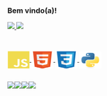 ### Bem vindo(a)! 

<div style="display: inline_block;">
  <a href="https://github.com/victrralvss">
  <img  height="150em" src="https://github-readme-stats.vercel.app/api?username=victrralvss&show_icons=true&theme=codeSTACKr&icon_color=faea5d&border_color=f0794e">
  <img  height="150em" src="https://github-readme-stats.vercel.app/api/top-langs/?username=victrralvss&layout=compact&theme=codeSTACKr&icon_color=faea5d&text_bold=false&border_color=f0794e">
</div>
  
  
 ##
<div style="display: inline_block"><br>
  <img align="center" alt="Js" height="40" width="50" src="https://raw.githubusercontent.com/devicons/devicon/master/icons/javascript/javascript-plain.svg">
  <img align="center" alt="RHTML" height="40" width="50" src="https://raw.githubusercontent.com/devicons/devicon/master/icons/html5/html5-original.svg">
  <img align="center" alt="CSS" height="40" width="50" src="https://raw.githubusercontent.com/devicons/devicon/master/icons/css3/css3-original.svg">
  <img align="center" alt="Python" height="40" width="50" src="https://raw.githubusercontent.com/devicons/devicon/master/icons/python/python-original.svg">
</div>
  
 ##
  
<div style="display: flex;">
  <a href="https://www.linkedin.com/in/victrralvss/" target="_blank"><img src="https://img.shields.io/badge/LinkedIn-0077B5?style=for-the-badge&logo=linkedin&logoColor=white"></a>
    <a href="https://leetcode.com/victrralvss/" target="_blank"><img src="https://img.shields.io/badge/-LeetCode-FFA116?style=for-the-badge&logo=LeetCode&logoColor=black"></a>
    <a href="mailto:victoralvssalcantara@gmail.com" target="_blank"><img src="https://img.shields.io/badge/Gmail-D14836?style=for-the-badge&logo=gmail&logoColor=white"></a>
    <a href="https://www.instagram.com/victrralvss/" target="_blank"><img src="https://img.shields.io/badge/Instagram-E4405F?style=for-the-badge&logo=instagram&logoColor=white"></a>
</div>

  
  
